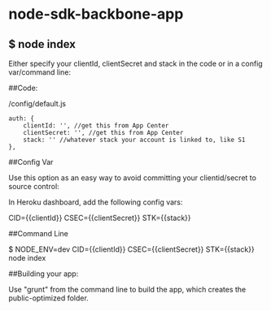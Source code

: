 # node-sdk-backbone-app


## $ node index

Either specify your clientId, clientSecret and stack in the code or in a config var/command line:

##Code:

/config/default.js

	auth: {
		clientId: '', //get this from App Center
		clientSecret: '', //get this from App Center
		stack: '' //whatever stack your account is linked to, like S1	
	},
	
	
##Config Var

Use this option as an easy way to avoid committing your clientid/secret to source control:

In Heroku dashboard, add the following config vars:

CID={{clientId}}
CSEC={{clientSecret}}
STK={{stack}}


##Command Line

$ NODE_ENV=dev CID={{clientId}} CSEC={{clientSecret}} STK={{stack}} node index	



##Building your app:

Use "grunt" from the command line to build the app, which creates the public-optimized folder.